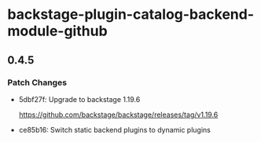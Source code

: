 # backstage-plugin-catalog-backend-module-github

## 0.4.5

### Patch Changes

- 5dbf27f: Upgrade to backstage 1.19.6

  <https://github.com/backstage/backstage/releases/tag/v1.19.6>

- ce85b16: Switch static backend plugins to dynamic plugins
